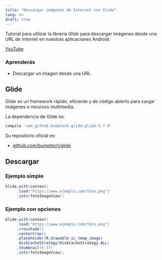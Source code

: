 ```yaml
---
title: "Descargar imágenes de Internet con Glide"
lang: en
draft: true
---
```


Tutorial para utilizar la librería *Glide* para descargar imágenes desde una URL de Internet en nuestras aplicaciones Android.

[YouTube](https://www.youtube.com/watch?v=A-KphPemhhg)

### Aprenderás
* Descargar un imagen desde una URL

## Glide

Glide es un framework rápido, eficiente y de código abierto para cargar imágenes o recursos multimedia.

La dependencia de Glide es:

```groovy
compile 'com.github.bumptech.glide:glide:3.7.0'
```

Su repositorio oficial es:

* [github.com/bumptech/glide](https://github.com/bumptech/glide)

## Descargar

### Ejemplo simple

```java
Glide.with(context)
     .load("https://www.ejemplo.com/foto.png")
     .into(fotoImageView);
```

### Ejemplo con opciones

```java
Glide.with(context)
     .load("https://www.ejemplo.com/foto.png")
     .crossFade()
     .centerCrop()
     .placeholder(R.drawable.ic_temp_image)
     .diskCacheStrategy(DiskCacheStrategy.ALL)
     .thumbnail(0.5f)
     .into(fotoImageView);
```
